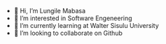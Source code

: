 - 👋 Hi, I’m Lungile Mabasa
- 👀 I’m interested in Software Engeneering
- 🌱 I’m currently learning at Walter Sisulu University
- 💞️ I’m looking to collaborate on Github

<!---
Shulermite/Shulermite is a ✨ special ✨ repository because its `README.md` (this file) appears on your GitHub profile.
You can click the Preview link to take a look at your changes.
--->
